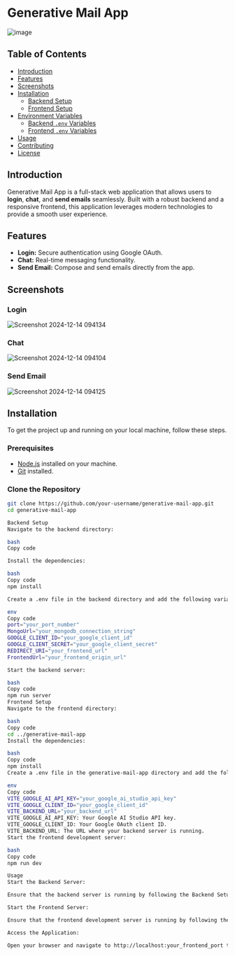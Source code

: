 # Generative Mail App

![image](https://github.com/user-attachments/assets/38049438-7b95-4a28-a5c3-9b4c72eded72)


## Table of Contents

- [Introduction](#introduction)
- [Features](#features)
- [Screenshots](#screenshots)
- [Installation](#installation)
  - [Backend Setup](#backend-setup)
  - [Frontend Setup](#frontend-setup)
- [Environment Variables](#environment-variables)
  - [Backend `.env` Variables](#backend-env-variables)
  - [Frontend `.env` Variables](#frontend-env-variables)
- [Usage](#usage)
- [Contributing](#contributing)
- [License](#license)

## Introduction

Generative Mail App is a full-stack web application that allows users to **login**, **chat**, and **send emails** seamlessly. Built with a robust backend and a responsive frontend, this application leverages modern technologies to provide a smooth user experience.

## Features

- **Login:** Secure authentication using Google OAuth.
- **Chat:** Real-time messaging functionality.
- **Send Email:** Compose and send emails directly from the app.

## Screenshots

### Login

![Screenshot 2024-12-14 094134](https://github.com/user-attachments/assets/f0a1e852-fb53-4d06-b566-0b49f6f6b3bd)

### Chat

![Screenshot 2024-12-14 094104](https://github.com/user-attachments/assets/431667f5-8a47-49d6-974f-0182e1a0d9ad)

### Send Email

![Screenshot 2024-12-14 094125](https://github.com/user-attachments/assets/48d152de-bc5f-43b1-ae57-d93a9d70ea81)

## Installation

To get the project up and running on your local machine, follow these steps.

### Prerequisites

- [Node.js](https://nodejs.org/) installed on your machine.
- [Git](https://git-scm.com/) installed.

### Clone the Repository

```bash
git clone https://github.com/your-username/generative-mail-app.git
cd generative-mail-app

Backend Setup
Navigate to the backend directory:

bash
Copy code

Install the dependencies:

bash
Copy code
npm install

Create a .env file in the backend directory and add the following variables:

env
Copy code
port="your_port_number"
MongoUrl="your_mongodb_connection_string"
GOOGLE_CLIENT_ID="your_google_client_id"
GOOGLE_CLIENT_SECRET="your_google_client_secret"
REDIRECT_URI="your_frontend_url"
FrontendUrl="your_frontend_origin_url"

Start the backend server:

bash
Copy code
npm run server
Frontend Setup
Navigate to the frontend directory:

bash
Copy code
cd ../generative-mail-app
Install the dependencies:

bash
Copy code
npm install
Create a .env file in the generative-mail-app directory and add the following variables:

env
Copy code
VITE_GOOGLE_AI_API_KEY="your_google_ai_studio_api_key"
VITE_GOOGLE_CLIENT_ID="your_google_client_id"
VITE_BACKEND_URL="your_backend_url"
VITE_GOOGLE_AI_API_KEY: Your Google AI Studio API key.
VITE_GOOGLE_CLIENT_ID: Your Google OAuth client ID.
VITE_BACKEND_URL: The URL where your backend server is running.
Start the frontend development server:

bash
Copy code
npm run dev

Usage
Start the Backend Server:

Ensure that the backend server is running by following the Backend Setup instructions.

Start the Frontend Server:

Ensure that the frontend development server is running by following the Frontend Setup instructions.

Access the Application:

Open your browser and navigate to http://localhost:your_frontend_port to use the Generative Mail App.
